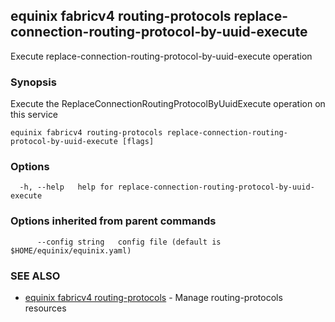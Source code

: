 ## equinix fabricv4 routing-protocols replace-connection-routing-protocol-by-uuid-execute

Execute replace-connection-routing-protocol-by-uuid-execute operation

### Synopsis

Execute the ReplaceConnectionRoutingProtocolByUuidExecute operation on this service

```
equinix fabricv4 routing-protocols replace-connection-routing-protocol-by-uuid-execute [flags]
```

### Options

```
  -h, --help   help for replace-connection-routing-protocol-by-uuid-execute
```

### Options inherited from parent commands

```
      --config string   config file (default is $HOME/equinix/equinix.yaml)
```

### SEE ALSO

* [equinix fabricv4 routing-protocols](equinix_fabricv4_routing-protocols.md)	 - Manage routing-protocols resources

